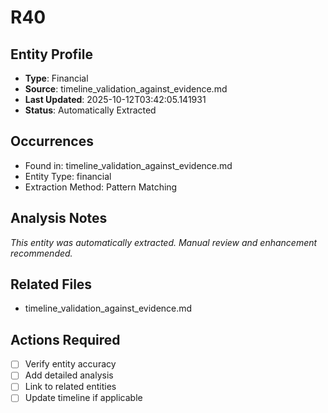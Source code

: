 # R40

## Entity Profile
- **Type**: Financial
- **Source**: timeline_validation_against_evidence.md
- **Last Updated**: 2025-10-12T03:42:05.141931
- **Status**: Automatically Extracted

## Occurrences
- Found in: timeline_validation_against_evidence.md
- Entity Type: financial
- Extraction Method: Pattern Matching

## Analysis Notes
*This entity was automatically extracted. Manual review and enhancement recommended.*

## Related Files
- timeline_validation_against_evidence.md

## Actions Required
- [ ] Verify entity accuracy
- [ ] Add detailed analysis
- [ ] Link to related entities
- [ ] Update timeline if applicable
